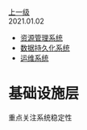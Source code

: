<div class="extend-header">
<div class="info">
<a class="back" href="./">上一级</a>
<div class="mini">
<span>2021.01.02</span>
</div>
</div>
<div class="content">
<div class="custom-block children">
<ul>
<li><a href="/frontend/layerInfrastructure/systemResourceManagement">资源管理系统</a></li>
<li><a href="/frontend/layerInfrastructure/systemDataPersistence">数据持久化系统</a></li>
<li><a href="/frontend/layerInfrastructure/systemOperationMaintenance">运维系统</a></li>
</ul>
</div>

</div>
</div>
<div class="content-header">
<h1>基础设施层</h1>
<summary class="desc">重点关注系统稳定性</summary>
</div>

